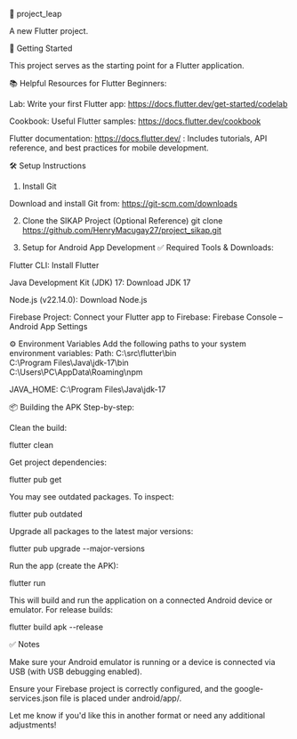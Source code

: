 📱 project_leap

A new Flutter project.

🚀 Getting Started

This project serves as the starting point for a Flutter application.

📚 Helpful Resources for Flutter Beginners:

Lab: Write your first Flutter app: https://docs.flutter.dev/get-started/codelab

Cookbook: Useful Flutter samples: https://docs.flutter.dev/cookbook

Flutter documentation: https://docs.flutter.dev/
: Includes tutorials, API reference, and best practices for mobile development.

🛠️ Setup Instructions
1. Install Git

Download and install Git from: https://git-scm.com/downloads

2. Clone the SIKAP Project (Optional Reference)
git clone https://github.com/HenryMacugay27/project_sikap.git

3. Setup for Android App Development
✅ Required Tools & Downloads:

Flutter CLI:
Install Flutter

Java Development Kit (JDK) 17:
Download JDK 17

Node.js (v22.14.0):
Download Node.js

Firebase Project:
Connect your Flutter app to Firebase:
Firebase Console – Android App Settings

⚙️ Environment Variables
Add the following paths to your system environment variables:
Path:
C:\src\flutter\bin  
C:\Program Files\Java\jdk-17\bin  
C:\Users\PC\AppData\Roaming\npm

JAVA_HOME:
C:\Program Files\Java\jdk-17

📦 Building the APK
Step-by-step:

Clean the build:

flutter clean


Get project dependencies:

flutter pub get


You may see outdated packages. To inspect:

flutter pub outdated


Upgrade all packages to the latest major versions:

flutter pub upgrade --major-versions


Run the app (create the APK):

flutter run


This will build and run the application on a connected Android device or emulator. For release builds:

flutter build apk --release

✅ Notes

Make sure your Android emulator is running or a device is connected via USB (with USB debugging enabled).

Ensure your Firebase project is correctly configured, and the google-services.json file is placed under android/app/.

Let me know if you'd like this in another format or need any additional adjustments!




